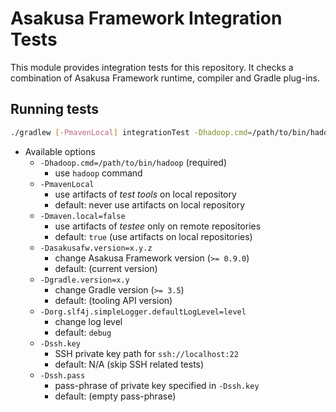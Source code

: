 # Asakusa Framework Integration Tests

This module provides integration tests for this repository. It checks a combination of Asakusa Framework runtime, compiler and Gradle plug-ins.

## Running tests

```sh
./gradlew [-PmavenLocal] integrationTest -Dhadoop.cmd=/path/to/bin/hadoop
```

* Available options
  * `-Dhadoop.cmd=/path/to/bin/hadoop` (required)
    * use `hadoop` command
  * `-PmavenLocal`
    * use artifacts of *test tools* on local repository
    * default: never use artifacts on local repository
  * `-Dmaven.local=false`
    * use artifacts of *testee* only on remote repositories
    * default: `true` (use artifacts on local repositories)
  * `-Dasakusafw.version=x.y.z`
    * change Asakusa Framework version (`>= 0.9.0`)
    * default: (current version)
  * `-Dgradle.version=x.y`
    * change Gradle version (`>= 3.5`)
    * default: (tooling API version)
  * `-Dorg.slf4j.simpleLogger.defaultLogLevel=level`
    * change log level
    * default: `debug`
  * `-Dssh.key`
    * SSH private key path for `ssh://localhost:22`
    * default: N/A (skip SSH related tests)
  * `-Dssh.pass`
    * pass-phrase of private key specified in `-Dssh.key`
    * default: (empty pass-phrase)
